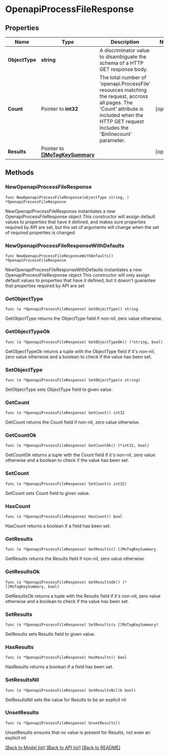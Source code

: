 # OpenapiProcessFileResponse

## Properties

Name | Type | Description | Notes
------------ | ------------- | ------------- | -------------
**ObjectType** | **string** | A discriminator value to disambiguate the schema of a HTTP GET response body. | 
**Count** | Pointer to **int32** | The total number of &#39;openapi.ProcessFile&#39; resources matching the request, accross all pages. The &#39;Count&#39; attribute is included when the HTTP GET request includes the &#39;$inlinecount&#39; parameter. | [optional] 
**Results** | Pointer to [**[]MoTagKeySummary**](MoTagKeySummary.md) |  | [optional] 

## Methods

### NewOpenapiProcessFileResponse

`func NewOpenapiProcessFileResponse(objectType string, ) *OpenapiProcessFileResponse`

NewOpenapiProcessFileResponse instantiates a new OpenapiProcessFileResponse object
This constructor will assign default values to properties that have it defined,
and makes sure properties required by API are set, but the set of arguments
will change when the set of required properties is changed

### NewOpenapiProcessFileResponseWithDefaults

`func NewOpenapiProcessFileResponseWithDefaults() *OpenapiProcessFileResponse`

NewOpenapiProcessFileResponseWithDefaults instantiates a new OpenapiProcessFileResponse object
This constructor will only assign default values to properties that have it defined,
but it doesn't guarantee that properties required by API are set

### GetObjectType

`func (o *OpenapiProcessFileResponse) GetObjectType() string`

GetObjectType returns the ObjectType field if non-nil, zero value otherwise.

### GetObjectTypeOk

`func (o *OpenapiProcessFileResponse) GetObjectTypeOk() (*string, bool)`

GetObjectTypeOk returns a tuple with the ObjectType field if it's non-nil, zero value otherwise
and a boolean to check if the value has been set.

### SetObjectType

`func (o *OpenapiProcessFileResponse) SetObjectType(v string)`

SetObjectType sets ObjectType field to given value.


### GetCount

`func (o *OpenapiProcessFileResponse) GetCount() int32`

GetCount returns the Count field if non-nil, zero value otherwise.

### GetCountOk

`func (o *OpenapiProcessFileResponse) GetCountOk() (*int32, bool)`

GetCountOk returns a tuple with the Count field if it's non-nil, zero value otherwise
and a boolean to check if the value has been set.

### SetCount

`func (o *OpenapiProcessFileResponse) SetCount(v int32)`

SetCount sets Count field to given value.

### HasCount

`func (o *OpenapiProcessFileResponse) HasCount() bool`

HasCount returns a boolean if a field has been set.

### GetResults

`func (o *OpenapiProcessFileResponse) GetResults() []MoTagKeySummary`

GetResults returns the Results field if non-nil, zero value otherwise.

### GetResultsOk

`func (o *OpenapiProcessFileResponse) GetResultsOk() (*[]MoTagKeySummary, bool)`

GetResultsOk returns a tuple with the Results field if it's non-nil, zero value otherwise
and a boolean to check if the value has been set.

### SetResults

`func (o *OpenapiProcessFileResponse) SetResults(v []MoTagKeySummary)`

SetResults sets Results field to given value.

### HasResults

`func (o *OpenapiProcessFileResponse) HasResults() bool`

HasResults returns a boolean if a field has been set.

### SetResultsNil

`func (o *OpenapiProcessFileResponse) SetResultsNil(b bool)`

 SetResultsNil sets the value for Results to be an explicit nil

### UnsetResults
`func (o *OpenapiProcessFileResponse) UnsetResults()`

UnsetResults ensures that no value is present for Results, not even an explicit nil

[[Back to Model list]](../README.md#documentation-for-models) [[Back to API list]](../README.md#documentation-for-api-endpoints) [[Back to README]](../README.md)


